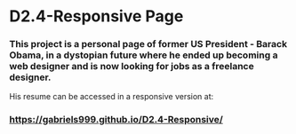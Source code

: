 # D2.4-Responsive Page

### This project is a personal page of former US President - Barack Obama, in a dystopian future where he ended up becoming a web designer and is now looking for jobs as a freelance designer.
His resume can be accessed in a responsive version at:

### https://gabriels999.github.io/D2.4-Responsive/
